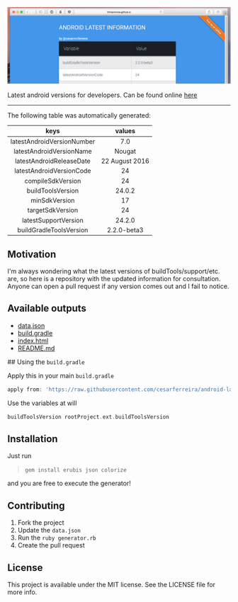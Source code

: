 ![Image](https://github.com/cesarferreira/android-latest/raw/master/extras/web-screenshot.png)

Latest android versions for developers. Can be found online [here](http://htmlpreview.github.io/?https://github.com/cesarferreira/android-latest/blob/master/generated/index.html)


------------
The following table was automatically generated:

<center>

| keys | values     |
|:-----------:|:--------:|
| latestAndroidVersionNumber | 7.0 |
| latestAndroidVersionName | Nougat |
| latestAndroidReleaseDate | 22 August 2016 |
| latestAndroidVersionCode | 24 |
| compileSdkVersion | 24 |
| buildToolsVersion | 24.0.2 |
| minSdkVersion | 17 |
| targetSdkVersion | 24 |
| latestSupportVersion | 24.2.0 |
| buildGradleToolsVersion | 2.2.0-beta3 |

</center>

## Motivation

I'm always wondering what the latest versions of buildTools/support/etc. are, so here is a repository with the updated information for consultation.
Anyone can open a pull request if any version comes out and I fail to notice.

## Available outputs

- [data.json](data.json)
- [build.gradle](generated/build.gradle)
- [index.html](http://htmlpreview.github.io/?https://github.com/cesarferreira/android-latest/blob/master/generated/index.html)
- [README.md](generated/README.md)

## Using the `build.gradle`

Apply this in your main `build.gradle`
```groovy
apply from: 'https://raw.githubusercontent.com/cesarferreira/android-latest/master/generated/build.gradle'
```

Use the variables at will
```groovy
buildToolsVersion rootProject.ext.buildToolsVersion
```

## Installation

Just run
> `gem install erubis json colorize`

and you are free to execute the generator!


## Contributing

1. Fork the project
2. Update the `data.json`
3. Run the `ruby generator.rb`
4. Create the pull request

## License

This project is available under the MIT license. See the LICENSE file for more info.
